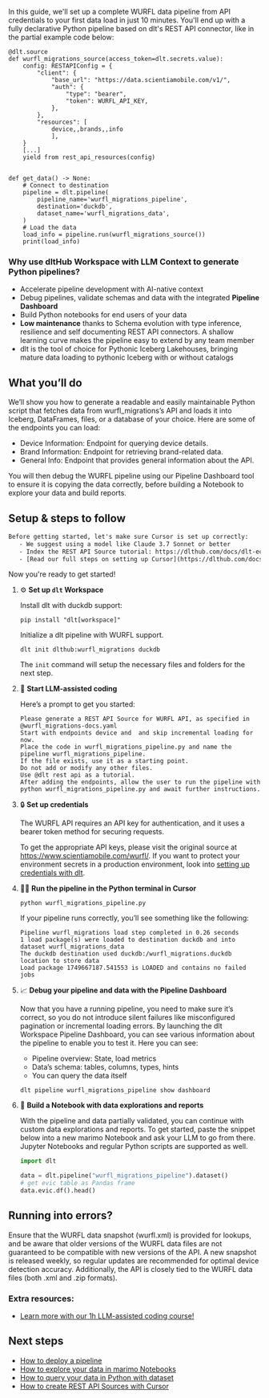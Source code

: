 In this guide, we'll set up a complete WURFL data pipeline from API credentials to your first data load in just 10 minutes. You'll end up with a fully declarative Python pipeline based on dlt's REST API connector, like in the partial example code below:

```python-outcome
@dlt.source
def wurfl_migrations_source(access_token=dlt.secrets.value):
    config: RESTAPIConfig = {
        "client": {
            "base_url": "https://data.scientiamobile.com/v1/",
            "auth": {
                "type": "bearer",
                "token": WURFL_API_KEY,
            },
        },
        "resources": [
            device,,brands,,info
            ],
    }
    [...]
    yield from rest_api_resources(config)


def get_data() -> None:
    # Connect to destination
    pipeline = dlt.pipeline(
        pipeline_name='wurfl_migrations_pipeline',
        destination='duckdb',
        dataset_name='wurfl_migrations_data', 
    )
    # Load the data
    load_info = pipeline.run(wurfl_migrations_source())
    print(load_info) 
```

### Why use dltHub Workspace with LLM Context to generate Python pipelines?

- Accelerate pipeline development with AI-native context
- Debug pipelines, validate schemas and data with the integrated **Pipeline Dashboard**
- Build Python notebooks for end users of your data
- **Low maintenance** thanks to Schema evolution with type inference, resilience and self documenting REST API connectors. A shallow learning curve makes the pipeline easy to extend by any team member
- dlt is the tool of choice for Pythonic Iceberg Lakehouses, bringing mature data loading to pythonic Iceberg with or without catalogs

## What you’ll do

We’ll show you how to generate a readable and easily maintainable Python script that fetches data from wurfl_migrations’s API and loads it into Iceberg, DataFrames, files, or a database of your choice. Here are some of the endpoints you can load:

- Device Information: Endpoint for querying device details.
- Brand Information: Endpoint for retrieving brand-related data.
- General Info: Endpoint that provides general information about the API.

You will then debug the WURFL pipeline using our Pipeline Dashboard tool to ensure it is copying the data correctly, before building a Notebook to explore your data and build reports.

## Setup & steps to follow

```default
Before getting started, let's make sure Cursor is set up correctly:
   - We suggest using a model like Claude 3.7 Sonnet or better
   - Index the REST API Source tutorial: https://dlthub.com/docs/dlt-ecosystem/verified-sources/rest_api/ and add it to context as **@dlt rest api**
   - [Read our full steps on setting up Cursor](https://dlthub.com/docs/dlt-ecosystem/llm-tooling/cursor-restapi#23-configuring-cursor-with-documentation)
```

Now you're ready to get started!

1. ⚙️ **Set up `dlt` Workspace**
    
    Install dlt with duckdb support:
    ```shell
    pip install "dlt[workspace]"
    ```

    Initialize a dlt pipeline with WURFL support.
    ```shell
    dlt init dlthub:wurfl_migrations duckdb
    ```

    The `init` command will setup the necessary files and folders for the next step.
    
2. 🤠 **Start LLM-assisted coding**
    
    Here’s a prompt to get you started:
    
    ```prompt
    Please generate a REST API Source for WURFL API, as specified in @wurfl_migrations-docs.yaml 
    Start with endpoints device and  and skip incremental loading for now. 
    Place the code in wurfl_migrations_pipeline.py and name the pipeline wurfl_migrations_pipeline. 
    If the file exists, use it as a starting point. 
    Do not add or modify any other files. 
    Use @dlt rest api as a tutorial. 
    After adding the endpoints, allow the user to run the pipeline with python wurfl_migrations_pipeline.py and await further instructions.
    ```

    
3. 🔒 **Set up credentials** 
    
    The WURFL API requires an API key for authentication, and it uses a bearer token method for securing requests.
    
    To get the appropriate API keys, please visit the original source at https://www.scientiamobile.com/wurfl/.
    If you want to protect your environment secrets in a production environment, look into [setting up credentials with dlt](https://dlthub.com/docs/walkthroughs/add_credentials).
    
4. 🏃‍♀️ **Run the pipeline in the Python terminal in Cursor**
    
    ```shell
    python wurfl_migrations_pipeline.py
    ```
    
    If your pipeline runs correctly, you’ll see something like the following:
    
    ```shell
    Pipeline wurfl_migrations load step completed in 0.26 seconds
    1 load package(s) were loaded to destination duckdb and into dataset wurfl_migrations_data
    The duckdb destination used duckdb:/wurfl_migrations.duckdb location to store data
    Load package 1749667187.541553 is LOADED and contains no failed jobs
    ```
    
5. 📈 **Debug your pipeline and data with the Pipeline Dashboard**

    Now that you have a running pipeline, you need to make sure it’s correct, so you do not introduce silent failures like misconfigured pagination or incremental loading errors. By launching the dlt Workspace Pipeline Dashboard, you can see various information about the pipeline to enable you to test it. Here you can see:
    - Pipeline overview: State, load metrics
    - Data’s schema: tables, columns, types, hints
    - You can query the data itself
    
    ```shell
    dlt pipeline wurfl_migrations_pipeline show dashboard
    ```
    
6. 🐍 **Build a Notebook with data explorations and reports**

    With the pipeline and data partially validated, you can continue with custom data explorations and reports. To get started, paste the snippet below into a new marimo Notebook and ask your LLM to go from there. Jupyter Notebooks and regular Python scripts are supported as well.

    
    ```python
    import dlt

   data = dlt.pipeline("wurfl_migrations_pipeline").dataset()
   # get evic table as Pandas frame
   data.evic.df().head()
    ```

## Running into errors?

Ensure that the WURFL data snapshot (wurfl.xml) is provided for lookups, and be aware that older versions of the WURFL data files are not guaranteed to be compatible with new versions of the API. A new snapshot is released weekly, so regular updates are recommended for optimal device detection accuracy. Additionally, the API is closely tied to the WURFL data files (both .xml and .zip formats).

### Extra resources:

- [Learn more with our 1h LLM-assisted coding course!](https://www.youtube.com/watch?v=GGid70rnJuM)

## Next steps

- [How to deploy a pipeline](https://dlthub.com/docs/walkthroughs/deploy-a-pipeline)
- [How to explore your data in marimo Notebooks](https://dlthub.com/docs/general-usage/dataset-access/marimo)
- [How to query your data in Python with dataset](https://dlthub.com/docs/general-usage/dataset-access/dataset)
- [How to create REST API Sources with Cursor](https://dlthub.com/docs/dlt-ecosystem/llm-tooling/cursor-restapi)
